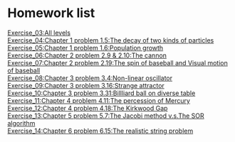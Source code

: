 # Homework list 
[Exercise_03:All levels](https://daringfireball.net/projects/markdown/dingus)<br>
[Exercise_04:Chapter 1 problem 1.5:The decay of two kinds of particles]()<br>
[Exercise_05:Chapter 1 problem 1.6:Population growth]()<br>
[Exercise_06:Chapter 2 problem 2.9 & 2.10:The cannon]()<br>
[Exercise_07:Chapter 2 problem 2.19:The spin of baseball and Visual motion of baseball]()<br>
[Exercise_08:Chapter 3 problem 3.4:Non-linear oscillator]()<br>
[Exercise_09:Chapter 3 problem 3.16:Strange attractor]()<br>
[Exercise_10:Chapter 3 problem 3.31:Billliard ball on diverse table]()<br>
[Exercise_11:Chapter 4 problem 4.11:The percession of Mercury]()<br>
[Exercise_12:Chapter 4 problem 4.18:The Kirkwood Gap]()<br>
[Exercise_13:Chapter 5 problem 5.7:The Jacobi method v.s.The SOR algorithm]()<br>
[Exercise_14:Chapter 6 problem 6.15:The realistic string problem]()<br>
